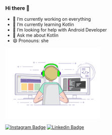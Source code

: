 ### Hi there 👋

- 🔭 I’m currently working on everything 
- 🌱 I’m currently learning Kotlin
- 🤔 I’m looking for help with Android Developer 
- 💬 Ask me about Kotlin
- 😄 Pronouns: she
<img src="Online Coding classes for Kids _ ZugZwang Academy.gif" width="auto">


[![Instagram Badge](https://img.shields.io/badge/-Instagram-C13584?style=flat-quare&labelColor=C13584&logo=instagram&logoColor=white&link=link)](https://www.instagram.com/_s.busra/) 
[![Linkedin Badge](https://img.shields.io./badge/busragul-%20on%20linkedin-blue?style=for-the-badge&logo=linkedin)](https://www.linkedin.com/in/sevim-b%C3%BC%C5%9Fra-g%C3%BCl-3b07a523b/)


